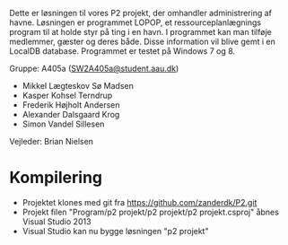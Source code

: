 Dette er løsningen til vores P2 projekt, der omhandler administrering af havne. Løsningen er programmet LOPOP, et ressourceplanlægnings program til at holde styr på ting i en havn. I programmet kan man tilføje medlemmer, gæster og deres både. Disse information vil blive gemt i en LocalDB database. Programmet er testet på Windows 7 og 8.

Gruppe: A405a (SW2A405a@student.aau.dk)
* Mikkel Lægteskov Sø Madsen
* Kasper Kohsel Terndrup
* Frederik Højholt Andersen
* Alexander Dalsgaard Krog
* Simon Vandel Sillesen

Vejleder: Brian Nielsen

Kompilering
===========
* Projektet klones med git fra https://github.com/zanderdk/P2.git
* Projekt filen "Program/p2 projekt/p2 projekt/p2 projekt.csproj" åbnes Visual Studio 2013
* Visual Studio kan nu bygge løsningen "p2 projekt"